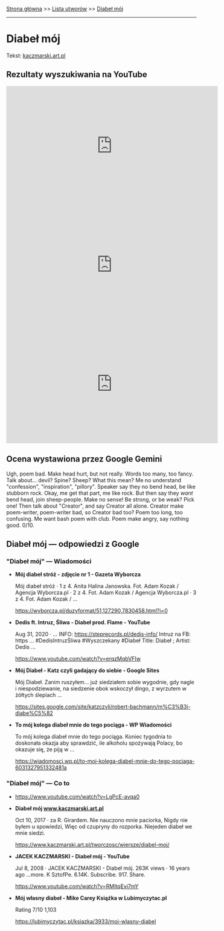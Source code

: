 [Strona główna](../index.md) >> [Lista utworów](../list.md) >> [Diabeł mój](120.md)

---

# Diabeł mój

Tekst: [kaczmarski.art.pl](https://www.kaczmarski.art.pl/tworczosc/wiersze/diabel-moj/)

## Rezultaty wyszukiwania na YouTube

<iframe width="560" height="315" src="https://www.youtube.com/embed/RMItqEvi7mY?si=IdontcarewhotheIRSsendsImnotpayingtaxes" title="YouTube video player" frameborder="0" allow="accelerometer; autoplay; clipboard-write; encrypted-media; gyroscope; picture-in-picture; web-share" referrerpolicy="strict-origin-when-cross-origin" allowfullscreen></iframe>

<iframe width="560" height="315" src="https://www.youtube.com/embed/kcxEu2IVT0c?si=IdontcarewhotheIRSsendsImnotpayingtaxes" title="YouTube video player" frameborder="0" allow="accelerometer; autoplay; clipboard-write; encrypted-media; gyroscope; picture-in-picture; web-share" referrerpolicy="strict-origin-when-cross-origin" allowfullscreen></iframe>

<iframe width="560" height="315" src="https://www.youtube.com/embed/LgPcE-avqa0?si=IdontcarewhotheIRSsendsImnotpayingtaxes" title="YouTube video player" frameborder="0" allow="accelerometer; autoplay; clipboard-write; encrypted-media; gyroscope; picture-in-picture; web-share" referrerpolicy="strict-origin-when-cross-origin" allowfullscreen></iframe>

## Ocena wystawiona przez Google Gemini

Ugh, poem bad. Make head hurt, but not really. Words too many, too fancy. Talk about... devil? Spine? Sheep? What this mean? Me no understand "confession", "inspiration", "pillory". Speaker say they no bend head, be like stubborn rock. Okay, me get that part, me like rock. But then say they *want* bend head, join sheep-people. Make no sense! Be strong, or be weak? Pick one! Then talk about "Creator", and say Creator all alone. Creator make poem-writer, poem-writer bad, so Creator bad too? Poem too long, too confusing. Me want bash poem with club. Poem make angry, say nothing good. 0/10.


## Diabeł mój — odpowiedzi z Google

### "Diabeł mój" — Wiadomości

- **Mój diabeł stróż - zdjęcie nr 1 - Gazeta Wyborcza**

    Mój diabeł stróż · 1 z 4. Anita Halina Janowska. Fot. Adam Kozak / Agencja Wyborcza.pl · 2 z 4. Fot. Adam Kozak / Agencja Wyborcza.pl · 3 z 4. Fot. Adam Kozak / ... 

   <https://wyborcza.pl/duzyformat/51,127290,7830458.html?i=0>
- **Dedis ft. Intruz, Śliwa - Diabeł prod. Flame - YouTube**

    Aug 31, 2020  ·  ... INFO: https://steprecords.pl/dedis-info/ Intruz na FB: https ... #DedisIntruzŚliwa #Wyszczekany #Diabeł Title: Diabeł ; Artist: Dedis ... 

   <https://www.youtube.com/watch?v=erqzMqbVFIw>
- **Mój Diabeł - Katz czyli gadający do siebie - Google Sites**

    Mój Diabeł. Zanim ruszyłem... już siedziałem sobie wygodnie, gdy nagle i niespodziewanie, na siedzenie obok wskoczył dingo, z wyrzutem w żółtych ślepiach ... 

   <https://sites.google.com/site/katzczyli/robert-bachmann/m%C3%B3j-diabe%C5%82>
- **To mój kolega diabeł mnie do tego pociąga - WP Wiadomości**

    To mój kolega diabeł mnie do tego pociąga. Koniec tygodnia to doskonała okazja aby sprawdzić, ile alkoholu spożywają Polacy, bo okazuje się, że piją w ... 

   <https://wiadomosci.wp.pl/to-moj-kolega-diabel-mnie-do-tego-pociaga-6031327951332481a>

### "Diabeł mój" — Co to

- <https://www.youtube.com/watch?v=LgPcE-avqa0>
- **Diabeł mój www.kaczmarski.art.pl**

    Oct 10, 2017  ·  za R. Girardem. Nie nauczono mnie paciorka, Nigdy nie byłem u spowiedzi, Więc od czupryny do rozporka. Niejeden diabeł we mnie siedzi. 

   <https://www.kaczmarski.art.pl/tworczosc/wiersze/diabel-moj/>
- **JACEK KACZMARSKI - Diabeł mój - YouTube**

    Jul 8, 2008  ·  JACEK KACZMARSKI - Diabeł mój. 263K views · 16 years ago ...more. K SztofPe. 6.14K. Subscribe. 917. Share. 

   <https://www.youtube.com/watch?v=RMItqEvi7mY>
- **Mój własny diabeł - Mike Carey  Książka w Lubimyczytac.pl**

    Rating   7/10  1,103   

   <https://lubimyczytac.pl/ksiazka/3933/moj-wlasny-diabel>

